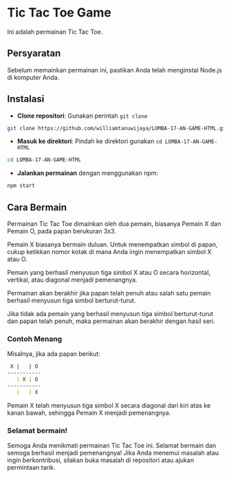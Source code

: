 # Tic Tac Toe Game

Ini adalah permainan Tic Tac Toe.

## Persyaratan

Sebelum memainkan permainan ini, pastikan Anda telah menginstal Node.js di komputer Anda.

## Instalasi

- **Clone repositori**: Gunakan perintah `git clone`

```bash
git clone https://github.com/williamtanuwijaya/LOMBA-17-AN-GAME-HTML.git
```

- **Masuk ke direktori**: Pindah ke direktori gunakan `cd LOMBA-17-AN-GAME-HTML`
```bash
cd LOMBA-17-AN-GAME-HTML
```

- **Jalankan permainan** dengan menggunakan npm:
```bash
npm start
```

## Cara Bermain

Permainan Tic Tac Toe dimainkan oleh dua pemain, biasanya Pemain X dan Pemain O, pada papan berukuran 3x3.

Pemain X biasanya bermain duluan. Untuk menempatkan simbol di papan, cukup ketikkan nomor kotak di mana Anda ingin menempatkan simbol X atau O.

Pemain yang berhasil menyusun tiga simbol X atau O secara horizontal, vertikal, atau diagonal menjadi pemenangnya.

Permainan akan berakhir jika papan telah penuh atau salah satu pemain berhasil menyusun tiga simbol berturut-turut.

Jika tidak ada pemain yang berhasil menyusun tiga simbol berturut-turut dan papan telah penuh, maka permainan akan berakhir dengan hasil seri.

### Contoh Menang

Misalnya, jika ada papan berikut:
```markdown
 X |   | O
-----------
   | X | O
-----------
   |   | X
```


Pemain X telah menyusun tiga simbol X secara diagonal dari kiri atas ke kanan bawah, sehingga Pemain X menjadi pemenangnya.

### Selamat bermain!

Semoga Anda menikmati permainan Tic Tac Toe ini. Selamat bermain dan semoga berhasil menjadi pemenangnya! Jika Anda menemui masalah atau ingin berkontribusi, silakan buka masalah di repositori atau ajukan permintaan tarik.